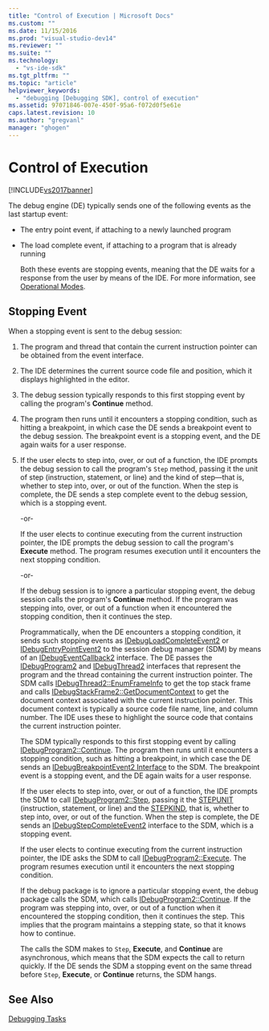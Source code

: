 ```yaml
---
title: "Control of Execution | Microsoft Docs"
ms.custom: ""
ms.date: 11/15/2016
ms.prod: "visual-studio-dev14"
ms.reviewer: ""
ms.suite: ""
ms.technology: 
  - "vs-ide-sdk"
ms.tgt_pltfrm: ""
ms.topic: "article"
helpviewer_keywords: 
  - "debugging [Debugging SDK], control of execution"
ms.assetid: 97071846-007e-450f-95a6-f072d0f5e61e
caps.latest.revision: 10
ms.author: "gregvanl"
manager: "ghogen"
---
```

# Control of Execution
[!INCLUDE[vs2017banner](../../includes/vs2017banner.md)]

The debug engine (DE) typically sends one of the following events as the last startup event:  
  
- The entry point event, if attaching to a newly launched program  
  
- The load complete event, if attaching to a program that is already running  
  
  Both these events are stopping events, meaning that the DE waits for a response from the user by means of the IDE. For more information, see [Operational Modes](../../extensibility/debugger/operational-modes.md).  
  
## Stopping Event  
 When a stopping event is sent to the debug session:  
  
1. The program and thread that contain the current instruction pointer can be obtained from the event interface.  
  
2. The IDE determines the current source code file and position, which it displays highlighted in the editor.  
  
3. The debug session typically responds to this first stopping event by calling the program's **Continue** method.  
  
4. The program then runs until it encounters a stopping condition, such as hitting a breakpoint, in which case the DE sends a breakpoint event to the debug session. The breakpoint event is a stopping event, and the DE again waits for a user response.  
  
5. If the user elects to step into, over, or out of a function, the IDE prompts the debug session to call the program's `Step` method, passing it the unit of step (instruction, statement, or line) and the kind of step—that is, whether to step into, over, or out of the function. When the step is complete, the DE sends a step complete event to the debug session, which is a stopping event.  
  
    -or-  
  
    If the user elects to continue executing from the current instruction pointer, the IDE prompts the debug session to call the program's **Execute** method. The program resumes execution until it encounters the next stopping condition.  
  
    -or-  
  
    If the debug session is to ignore a particular stopping event, the debug session calls the program's **Continue** method. If the program was stepping into, over, or out of a function when it encountered the stopping condition, then it continues the step.  
  
   Programmatically, when the DE encounters a stopping condition, it sends such stopping events as [IDebugLoadCompleteEvent2](../../extensibility/debugger/reference/idebugloadcompleteevent2.md) or [IDebugEntryPointEvent2](../../extensibility/debugger/reference/idebugentrypointevent2.md) to the session debug manager (SDM) by means of an [IDebugEventCallback2](../../extensibility/debugger/reference/idebugeventcallback2.md) interface. The DE passes the [IDebugProgram2](../../extensibility/debugger/reference/idebugprogram2.md) and [IDebugThread2](../../extensibility/debugger/reference/idebugthread2.md) interfaces that represent the program and the thread containing the current instruction pointer. The SDM calls [IDebugThread2::EnumFrameInfo](../../extensibility/debugger/reference/idebugthread2-enumframeinfo.md) to get the top stack frame and calls [IDebugStackFrame2::GetDocumentContext](../../extensibility/debugger/reference/idebugstackframe2-getdocumentcontext.md) to get the document context associated with the current instruction pointer. This document context is typically a source code file name, line, and column number. The IDE uses these to highlight the source code that contains the current instruction pointer.  
  
   The SDM typically responds to this first stopping event by calling [IDebugProgram2::Continue](../../extensibility/debugger/reference/idebugprogram2-continue.md). The program then runs until it encounters a stopping condition, such as hitting a breakpoint, in which case the DE sends an [IDebugBreakpointEvent2 Interface](../../extensibility/debugger/reference/idebugbreakpointevent2.md) to the SDM. The breakpoint event is a stopping event, and the DE again waits for a user response.  
  
   If the user elects to step into, over, or out of a function, the IDE prompts the SDM to call [IDebugProgram2::Step](../../extensibility/debugger/reference/idebugprogram2-step.md), passing it the [STEPUNIT](../../extensibility/debugger/reference/stepunit.md) (instruction, statement, or line) and the [STEPKIND](../../extensibility/debugger/reference/stepkind.md), that is, whether to step into, over, or out of the function. When the step is complete, the DE sends an [IDebugStepCompleteEvent2](../../extensibility/debugger/reference/idebugstepcompleteevent2.md) interface to the SDM, which is a stopping event.  
  
   If the user elects to continue executing from the current instruction pointer, the IDE asks the SDM to call [IDebugProgram2::Execute](../../extensibility/debugger/reference/idebugprogram2-execute.md). The program resumes execution until it encounters the next stopping condition.  
  
   If the debug package is to ignore a particular stopping event, the debug package calls the SDM, which calls [IDebugProgram2::Continue](../../extensibility/debugger/reference/idebugprogram2-continue.md). If the program was stepping into, over, or out of a function when it encountered the stopping condition, then it continues the step. This implies that the program maintains a stepping state, so that it knows how to continue.  
  
   The calls the SDM makes to `Step`, **Execute**, and **Continue** are asynchronous, which means that the SDM expects the call to return quickly. If the DE sends the SDM a stopping event on the same thread before `Step`, **Execute**, or **Continue** returns, the SDM hangs.  
  
## See Also  
 [Debugging Tasks](../../extensibility/debugger/debugging-tasks.md)

